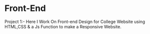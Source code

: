 # Front-End
Project 1:- Here I Work On Front-end Design for College Website using HTML,CSS & a Js Function to make a Responsive Website.

